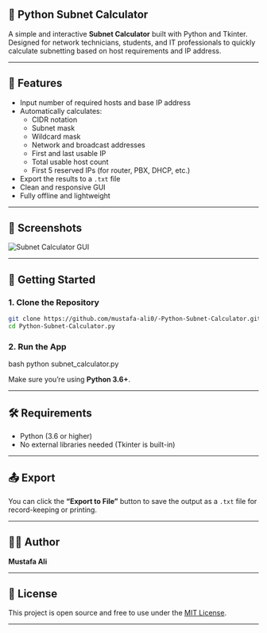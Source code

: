 
## 🧮 Python Subnet Calculator

A simple and interactive **Subnet Calculator** built with Python and Tkinter. Designed for network technicians, students, and IT professionals to quickly calculate subnetting based on host requirements and IP address.

---

## 📌 Features

- Input number of required hosts and base IP address
- Automatically calculates:
  - CIDR notation
  - Subnet mask
  - Wildcard mask
  - Network and broadcast addresses
  - First and last usable IP
  - Total usable host count
  - First 5 reserved IPs (for router, PBX, DHCP, etc.)
- Export the results to a `.txt` file
- Clean and responsive GUI
- Fully offline and lightweight

---

## 📸 Screenshots
![Subnet Calculator GUI](https://github.com/mustafa-ali0/-Python-Subnet-Calculator/blob/main/Screenshot%202025-05-17%20225048.png?raw=true)

---

## 🚀 Getting Started

### 1. Clone the Repository

```bash
git clone https://github.com/mustafa-ali0/-Python-Subnet-Calculator.git
cd Python-Subnet-Calculator.py
```

### 2. Run the App

bash
python subnet_calculator.py


Make sure you’re using **Python 3.6+**.

---

## 🛠 Requirements

* Python (3.6 or higher)
* No external libraries needed (Tkinter is built-in)
---

## 📤 Export

You can click the **“Export to File”** button to save the output as a `.txt` file for record-keeping or printing.

---

## 👨‍💻 Author

**Mustafa Ali**

---

## 📄 License

This project is open source and free to use under the [MIT License](LICENSE).

---

